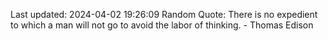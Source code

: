 Last updated: 2024-04-02 19:26:09
Random Quote: There is no expedient to which a man will not go to avoid the labor of thinking. - Thomas Edison